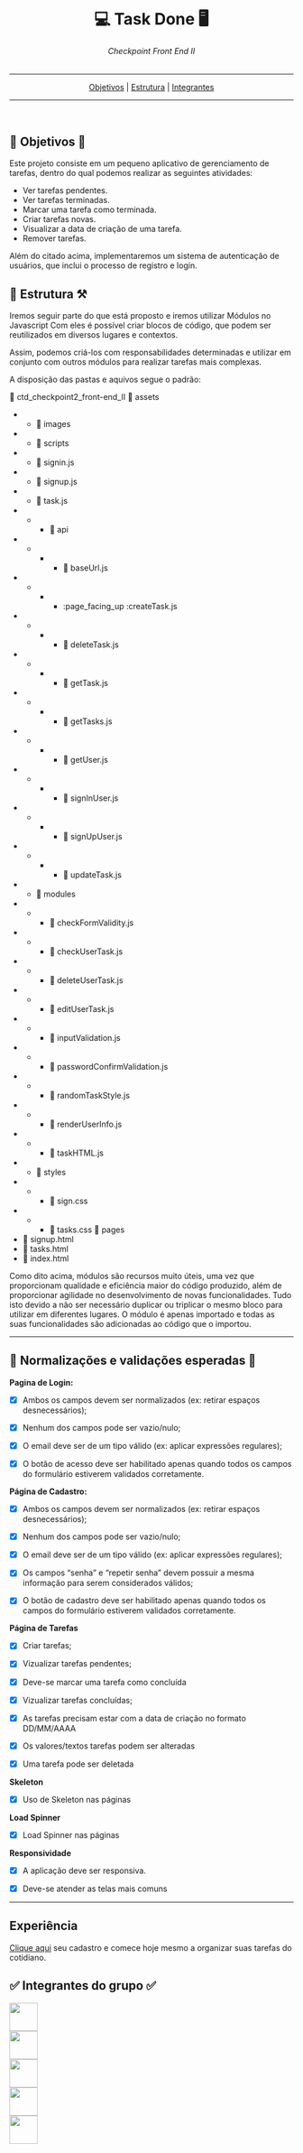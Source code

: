 <div align="center">
    <h1>💻 Task Done 🖥️</h1>
    <h6>Checkpoint Front End II</h6>
</div>

---
<div  align="center">
<nav> <a href="#objetivos">Objetivos</a> | <a href="#estrutura">Estrutura</a> | <a href="#integrantes">Integrantes</a></nav>
</div>

---

<br>
<h2 id="objetivos">🚀 Objetivos 🚀</h2>
<p>


Este projeto consiste em um pequeno aplicativo de gerenciamento de tarefas, dentro do qual podemos realizar as seguintes atividades:
- Ver tarefas pendentes.
- Ver tarefas terminadas.
- Marcar uma tarefa como terminada.
- Criar tarefas novas.
- Visualizar a data de criação de uma tarefa.
- Remover tarefas.

Além do citado acima, implementaremos um sistema de autenticação de usuários, que inclui o processo de registro e login.


<h2 id="estrutura">🎯 Estrutura ⚒️</h2>

Iremos seguir parte do que está proposto e iremos utilizar Módulos no Javascript Com eles é possível criar blocos de código, que podem ser reutilizados em diversos lugares e contextos.

Assim, podemos criá-los com responsabilidades determinadas e utilizar em conjunto com outros módulos para realizar tarefas mais complexas.

A disposição das pastas e aquivos segue o padrão:

:open_file_folder: ctd_checkpoint2_front-end_II
:open_file_folder: assets
- - :open_file_folder: images
- - :open_file_folder: scripts
- - :page_facing_up: signin.js
- - :page_facing_up: signup.js
- - :page_facing_up: task.js
- - - :open_file_folder: api
- - - - :page_facing_up: baseUrl.js
- - - - :page_facing_up :createTask.js
- - - - :page_facing_up: deleteTask.js
- - - - :page_facing_up: getTask.js
- - - - :page_facing_up: getTasks.js
- - - - :page_facing_up: getUser.js
- - - - :page_facing_up: signInUser.js
- - - - :page_facing_up: signUpUser.js
- - - - :page_facing_up: updateTask.js
- - :open_file_folder: modules
- - - :page_facing_up: checkFormValidity.js
- - - :page_facing_up: checkUserTask.js
- - - :page_facing_up: deleteUserTask.js
- - - :page_facing_up: editUserTask.js
- - - :page_facing_up: inputValidation.js
- - - :page_facing_up: passwordConfirmValidation.js
- - - :page_facing_up: randomTaskStyle.js
- - - :page_facing_up: renderUserInfo.js
- - - :page_facing_up: taskHTML.js
- - :open_file_folder: styles
- - - :page_facing_up: sign.css
- - - :page_facing_up: tasks.css
:open_file_folder: pages
- :page_facing_up: signup.html
- :page_facing_up: tasks.html
- :page_facing_up: index.html


Como dito acima, módulos são recursos muito úteis, uma vez que proporcionam qualidade e eficiência maior do código produzido, além de proporcionar agilidade no desenvolvimento de novas funcionalidades. Tudo isto devido a não ser necessário duplicar ou triplicar o mesmo bloco para utilizar em diferentes lugares. O módulo é apenas importado e todas as suas funcionalidades são adicionadas ao código que o importou.


---


<h2>📑 Normalizações e validações esperadas 📑</h2>


**Pagina de Login:**

- [x] Ambos os campos devem ser normalizados (ex: retirar espaços desnecessários);

- [x] Nenhum dos campos pode ser vazio/nulo;

- [x] O email deve ser de um tipo válido (ex: aplicar expressões regulares);

- [x] O botão de acesso deve ser habilitado apenas quando todos os campos do formulário estiverem validados corretamente.


**Página de Cadastro:** 

- [x] Ambos os campos devem ser normalizados (ex: retirar espaços desnecessários);

- [x] Nenhum dos campos pode ser vazio/nulo;

- [x] O email deve ser de um tipo válido (ex: aplicar expressões regulares);

- [x] Os campos “senha” e “repetir senha” devem possuir a mesma informação para serem considerados válidos;

- [x] O botão de cadastro deve ser habilitado apenas quando todos os campos do formulário estiverem validados corretamente.


**Página de Tarefas**

- [x] Criar tarefas;

- [x] Vizualizar tarefas pendentes;

- [x] Deve-se marcar uma tarefa como concluída

- [x] Vizualizar tarefas concluídas;

- [x] As tarefas precisam estar com a data de criação no formato DD/MM/AAAA

- [x] Os valores/textos tarefas podem ser alteradas

- [x] Uma tarefa pode ser deletada

**Skeleton**
- [x] Uso de Skeleton nas páginas

**Load Spinner**
- [x] Load Spinner nas páginas

**Responsividade**

- [x] A aplicação deve ser responsiva.

- [x] Deve-se atender as telas mais comuns

---

<h2> Experiência </h2>

<a href="https://paulinhodeveloper.github.io/ctd_checkpoint2_front-end_II/pages/signup.html" target="_blank">Clique aqui</a> seu cadastro e comece hoje mesmo a organizar suas tarefas do cotidiano.



<h2 id="integrantes">✅ Integrantes do grupo ✅</h2>

<div class="row" style="display:flex; flex-direction: column">
    <div class="developer1">
    <img class="braulio" src="https://github.com/braulioportela79" height="50px" style="border-radius: 50px/>
    <p>Braulio Portela/p>
</div>
 
<div class="row" style="display:flex; flex-direction: column">
    <div class="developer2">
    <img class="paulinho" src="https://github.com/paulinhodeveloper.png" height="50px" style="border-radius: 50px/>
    <p>Paulo Henrique Santos Borges</p>
</div>
 
<div class="row" style="display:flex; flex-direction: column">
    <div class="developer3">
    <img class="Joao" src="https://github.com/jfamigo.png" height="50px" style="border-radius: 50px/>
    <p>João Francisco Gimenes</p>
</div>

<div class="row" style="display:flex; flex-direction: column">
    <div class="developer4">
    <img class="anderson" src="https://github.com/Adersoncc.png" height="50px" style="border-radius: 50px/>
    <p>Áderson Costa</p>
</div>

<div class="row" style="display:flex; flex-direction: column">
    <div class="developer5">
    <img class="ivanaldo" src="https://github.com/IVANALDOSANTOS.png" height="50px" style="border-radius: 50px/>
    <p>Ivanaldo da Silva Santos</p>
</div>

<div class="row" style="display:flex; flex-direction: column">
    <div class="developer6">
    <img class="jonathan" src="https://github.com/JPossoli.png" height="50px" style="border-radius: 50px/>
    <p>Jonathan A. Possoli</p>
</div>

